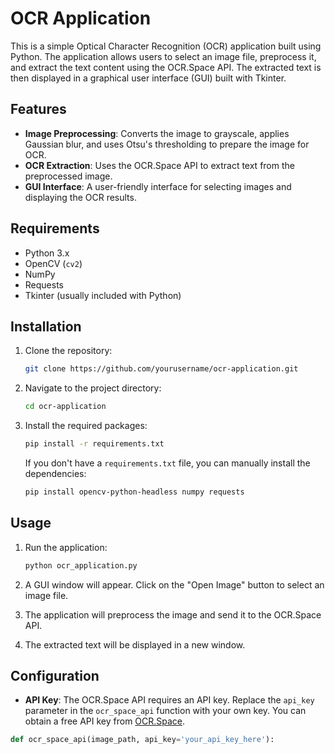 # OCR Application

This is a simple Optical Character Recognition (OCR) application built using Python. The application allows users to select an image file, preprocess it, and extract the text content using the OCR.Space API. The extracted text is then displayed in a graphical user interface (GUI) built with Tkinter.

## Features

- **Image Preprocessing**: Converts the image to grayscale, applies Gaussian blur, and uses Otsu's thresholding to prepare the image for OCR.
- **OCR Extraction**: Uses the OCR.Space API to extract text from the preprocessed image.
- **GUI Interface**: A user-friendly interface for selecting images and displaying the OCR results.

## Requirements

- Python 3.x
- OpenCV (`cv2`)
- NumPy
- Requests
- Tkinter (usually included with Python)

## Installation

1. Clone the repository:

    ```bash
    git clone https://github.com/yourusername/ocr-application.git
    ```

2. Navigate to the project directory:

    ```bash
    cd ocr-application
    ```

3. Install the required packages:

    ```bash
    pip install -r requirements.txt
    ```

    If you don't have a `requirements.txt` file, you can manually install the dependencies:

    ```bash
    pip install opencv-python-headless numpy requests
    ```

## Usage

1. Run the application:

    ```bash
    python ocr_application.py
    ```

2. A GUI window will appear. Click on the "Open Image" button to select an image file.

3. The application will preprocess the image and send it to the OCR.Space API.

4. The extracted text will be displayed in a new window.

## Configuration

- **API Key**: The OCR.Space API requires an API key. Replace the `api_key` parameter in the `ocr_space_api` function with your own key. You can obtain a free API key from [OCR.Space](https://ocr.space/ocrapi).

```python
def ocr_space_api(image_path, api_key='your_api_key_here'):
